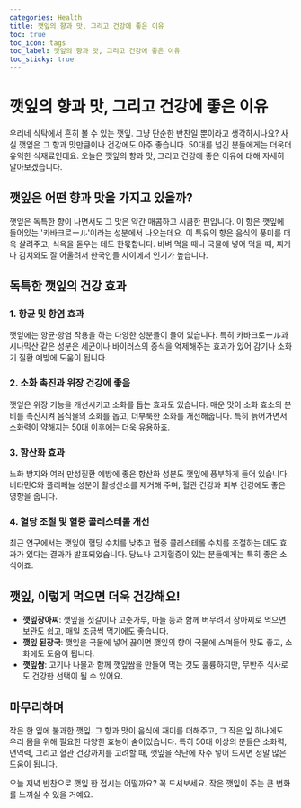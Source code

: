 ```yaml
---
categories: Health
title: 깻잎의 향과 맛, 그리고 건강에 좋은 이유
toc: true
toc_icon: tags
toc_label: 깻잎의 향과 맛, 그리고 건강에 좋은 이유
toc_sticky: true
---
```


# 깻잎의 향과 맛, 그리고 건강에 좋은 이유

우리네 식탁에서 흔히 볼 수 있는 깻잎. 그냥 단순한 반찬일 뿐이라고 생각하시나요? 사실 깻잎은 그 향과 맛만큼이나 건강에도 아주 좋습니다. 50대를 넘긴 분들에게는 더욱더 유익한 식재료인데요. 오늘은 깻잎의 향과 맛, 그리고 건강에 좋은 이유에 대해 자세히 알아보겠습니다.

## 깻잎은 어떤 향과 맛을 가지고 있을까?

깻잎은 독특한 향이 나면서도 그 맛은 약간 매콤하고 시큼한 편입니다. 이 향은 깻잎에 들어있는 '카바크로ール'이라는 성분에서 나오는데요. 이 특유의 향은 음식의 풍미를 더욱 살려주고, 식욕을 돋우는 데도 한몫합니다. 비벼 먹을 때나 국물에 넣어 먹을 때, 찌개나 김치와도 잘 어울려서 한국인들 사이에서 인기가 높습니다.

## 독특한 깻잎의 건강 효과

### 1. 항균 및 항염 효과

깻잎에는 항균·항염 작용을 하는 다양한 성분들이 들어 있습니다. 특히 카바크로ール과 시나믹산 같은 성분은 세균이나 바이러스의 증식을 억제해주는 효과가 있어 감기나 소화기 질환 예방에 도움이 됩니다.

### 2. 소화 촉진과 위장 건강에 좋음

깻잎은 위장 기능을 개선시키고 소화를 돕는 효과도 있습니다. 매운 맛이 소화 효소의 분비를 촉진시켜 음식물의 소화를 돕고, 더부룩한 소화를 개선해줍니다. 특히 늙어가면서 소화력이 약해지는 50대 이후에는 더욱 유용하죠.

### 3. 항산화 효과

노화 방지와 여러 만성질환 예방에 좋은 항산화 성분도 깻잎에 풍부하게 들어 있습니다. 비타민C와 폴리페놀 성분이 활성산소를 제거해 주며, 혈관 건강과 피부 건강에도 좋은 영향을 줍니다.

### 4. 혈당 조절 및 혈중 콜레스테롤 개선

최근 연구에서는 깻잎이 혈당 수치를 낮추고 혈중 콜레스테롤 수치를 조절하는 데도 효과가 있다는 결과가 발표되었습니다. 당뇨나 고지혈증이 있는 분들에게는 특히 좋은 소식이죠.

## 깻잎, 이렇게 먹으면 더욱 건강해요!

* **깻잎장아찌**: 깻잎을 젓갈이나 고춧가루, 마늘 등과 함께 버무려서 장아찌로 먹으면 보관도 쉽고, 매일 조금씩 먹기에도 좋습니다.
* **깻잎 된장국**: 깻잎을 국물에 넣어 끓이면 깻잎의 향이 국물에 스며들어 맛도 좋고, 소화에도 도움이 됩니다.
* **깻잎쌈**: 고기나 나물과 함께 깻잎쌈을 만들어 먹는 것도 훌륭하지만, 무반주 식사로도 건강한 선택이 될 수 있어요.

## 마무리하며

작은 한 잎에 불과한 깻잎. 그 향과 맛이 음식에 재미를 더해주고, 그 작은 잎 하나에도 우리 몸을 위해 필요한 다양한 효능이 숨어있습니다. 특히 50대 이상의 분들은 소화력, 면역력, 그리고 혈관 건강까지를 고려할 때, 깻잎을 식단에 자주 넣어 드시면 정말 많은 도움이 됩니다.  

오늘 저녁 반찬으로 깻잎 한 접시는 어떨까요? 꼭 드셔보세요. 작은 깻잎이 주는 큰 변화를 느끼실 수 있을 거예요.